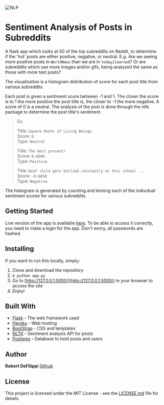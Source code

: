 ![NLP](https://nlpforhackers.io/wp-content/uploads/2016/11/Sentiment-Analysis.png)

# Sentiment Analysis of Posts in Subreddits

A flask app which looks at 50 of the top subreddits on Reddit, to determine if the 'hot' posts are either positive, negative, or neutral. E.g. Are we seeing more positive posts
in `WorldNews` than we are in `todayilearned`? Or are subreddits which use more images and/or gifs, being analyzed the same as those with more text posts?

The visualization is a histogram distribution of score for each post title from various subreddits 

Each post is given a sentiment score between -1 and 1. The closer the score is to 1 the more positive the post title is, the closer to -1 the more negative. 
A score of 0 is a neutral. The analysis of the post is done through the nltk package to determine the post title's sentiment.

> Ex.  
> 
> Title: `Square Roots of Living Beings`  
> Score: `0`  
> Type: `Neutral`  
> 
> Title: `The best present!`  
> Score: `0.6696`  
> Type: `Positive`  
>   
> Title: `Deaf child gets bullied constantly at this school ...`  
> Score: `-0.6858`  
> Type: `Negative`  

The histogram is generated by counting and binning each of the individual sentiment scores for various subreddits. 

## Getting Started

Live version of the app is available [here](https://reddit-subreddit-sentiment.herokuapp.com/). To be able to access it correctly, you need to make a login for the app. Don't worry, all passwords are hashed.

## Installing

If you want to run this locally, simply:

1. Clone and download the repository
2. `$ python app.py`
3. Go to [http://127.0.0.1:5000/](http://127.0.0.1:5000/) in your browser to access the site
4. Enjoy!


## Built With

* [Flask](http://flask.palletsprojects.com/en/1.1.x/) - The web framework used
* [Heroku](https://heroku.com) - Web hosting
* [BootStrap](https://getbootstrap.com/) - CSS and templates
* [NLTK](https://www.nltk.org/api/nltk.sentiment.html) - Sentiment analysis API for posts
* [Postgres](https://www.postgresql.org/) - Database to hold posts and users


## Author

 **Robert DeFilippi** [Github](https://github.com/robertdefilippi) 

## License

This project is licensed under the MIT License - see the [LICENSE.md](LICENSE.md) file for details

